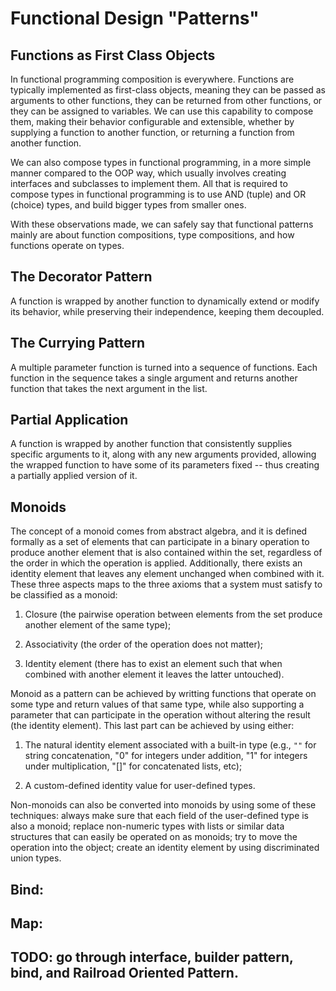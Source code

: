 # Functional Design "Patterns"

## Functions as First Class Objects

In functional programming composition is everywhere. Functions are typically implemented as first-class objects, meaning they can be passed as arguments to other functions, they can be returned from other functions, or they can be assigned to variables. We can use this capability to compose them, making their behavior configurable and extensible, whether by supplying a function to another function, or returning a function from another function.

We can also compose types in functional programming, in a more simple manner compared to the OOP way, which usually involves creating interfaces and subclasses to implement them. All that is required to compose types in functional programming is to use AND (tuple) and OR (choice) types, and build bigger types from smaller ones.

With these observations made, we can safely say that functional patterns mainly are about function compositions, type compositions, and how functions operate on types.

## The Decorator Pattern

A function is wrapped by another function to dynamically extend or modify its behavior, while preserving their independence, keeping them decoupled.

## The Currying Pattern

A multiple parameter function is turned into a sequence of functions. Each function in the sequence takes a single argument and returns another function that takes the next argument in the list.

## Partial Application

A function is wrapped by another function that consistently supplies specific arguments to it, along with any new arguments provided, allowing the wrapped function to have some of its parameters fixed -- thus creating a partially applied version of it.

## Monoids

The concept of a monoid comes from abstract algebra, and it is defined formally as a set of elements that can participate in a binary operation to produce another element that is also contained within the set, regardless of the order in which the operation is applied. Additionally, there exists an identity element that leaves any element unchanged when combined with it. These three aspects maps to the three axioms that a system must satisfy to be classified as a monoid:

1. Closure (the pairwise operation between elements from the set produce another element of the same type);
    
2. Associativity (the order of the operation does not matter);

3. Identity element (there has to exist an element such that when combined with another element it leaves the latter untouched).

Monoid as a pattern can be achieved by writting functions that operate on some type and return values of that same type, while also supporting a parameter that can participate in the operation without altering the result (the identity element). This last part can be achieved by using either:

1. The natural identity element associated with a built-in type (e.g., `""` for string concatenation, "0" for integers under addition, "1" for integers under multiplication, "[]" for concatenated lists, etc);

2. A custom-defined identity value for user-defined types.

Non-monoids can also be converted into monoids by using some of these techniques: always make sure that each field of the user-defined type is also a monoid; replace non-numeric types with lists or similar data structures that can easily be operated on as monoids; try to move the operation into the object; create an identity element by using discriminated union types.

## Bind: 

## Map:

## TODO: **go through interface, builder pattern, bind, and Railroad Oriented Pattern**. 
